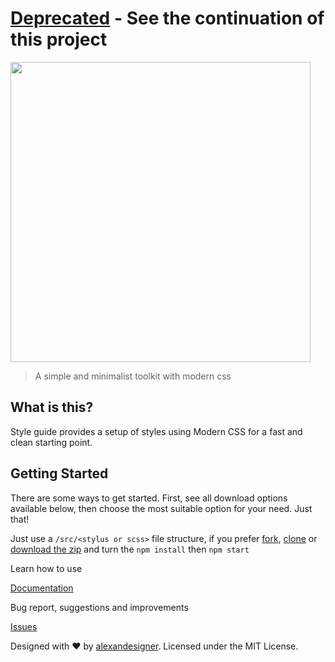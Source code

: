 # [Deprecated](https://github.com/vishnucss/vishnu) - See the continuation of this project
<p><img src="http://s32.postimg.org/fc2cqmavp/logo.png" width="480" /></p>

> A simple and minimalist toolkit with modern css

## What is this?
Style guide provides a setup of styles using Modern CSS for a fast and clean starting point.

## Getting Started

There are some ways to get started. First, see all download options available below, then choose the most suitable option for your need. Just that!

Just use a `/src/<stylus or scss>` file structure, if you prefer [fork](https://github.com/alexandesigner/style-guide#fork-destination-box), [clone](https://github.com/alexandesigner/style-guide.git) or [download the zip](https://github.com/alexandesigner/style-guide/archive/master.zip) and turn the `npm install` then `npm start` 

Learn how to use

[Documentation](http://alexandesigner.github.io/style-guide/docs)

Bug report, suggestions and improvements

[Issues](https://github.com/alexandesigner/style-guide/issues)

Designed with ♥ by [alexandesigner](https://alexandesigner.com.br). Licensed under the MIT License.


